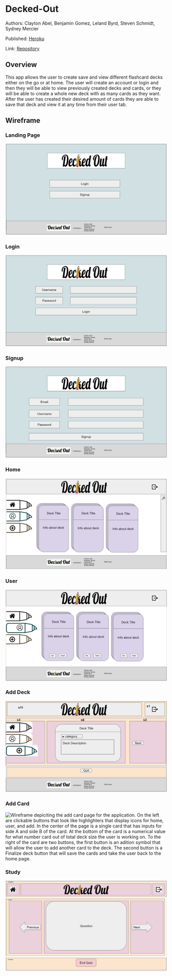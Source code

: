 # Decked-Out

Authors: Clayton Abel, Benjamin Gomez, Leland Byrd, Steven Schmidt, Sydney Mercier

Published: [Heroku](https://decked--out.herokuapp.com/)

Link: [Repository](https://github.com/clabel95/Decked-Out)

## Overview
This app allows the user to create save and view different flashcard decks either on the go or at home. The user will create an account or login and then they will be able to view previously created decks and cards, or they will be able to create a whole new deck with as many cards as they want. After the user has created their desired amount of cards they are able to save that deck and view it at any time from their user tab.


## Wireframe


### Landing Page
![Wireframe depiciting the landing page for the website which displays a login or signup button.](./client/src/components/Assets/Landing_Wire.PNG)

### Login
![Wireframe depiciting the login page for the website which displays an input box for both a username and password as well as a login button.](./client/src/components/Assets/Login_Wire.PNG)

### Signup
![Wireframe depiciting the login page for the website which displays an input box for an email, username, and password as well as a signup button.](./client/src/components/Assets/SignUp_Wire.PNG)

### Home
![Wireframe depiciting the home page for the application. On the left are clickable buttons that look like highlighters that display icons for home, user, and add. In the center of the page are three decks of flashcards that display the decks name as well as a discription of that deck.](./client/src/components/Assets/Home_Wire.PNG)

### User
![Wireframe depiciting the users page for the application. On the left are clickable buttons that look like highlighters that display icons for home, user, and add. In the center of the page are three decks of flashcards that display the decks name, a discription of that deck and also two buttons for editing or deleting a deck.](./client/src/components/Assets/User_Wire.PNG)

### Add Deck
![Wireframe depiciting the add deck page for the application. On the left are clickable buttons that look like highlighters that display icons for home, user, and add. In the center of the page is a single card that has inputs for the decks name as well as a drop down menu for what catagory the deck will be in and also a box for a description of the deck. To the right of the card is a button with the text "next" and below the card is a button with the text "quit"](./client/src/components/Assets/New_Deck_Wire.PNG)

### Add Card
![Wireframe depiciting the add card page for the application. On the left are clickable buttons that look like highlighters that display icons for home, user, and add. In the center of the page is a single card that has inputs for side A and side B of the card. At the bottom of the card is a numerical value for what number card out of total deck size the user is working on. To the right of the card are two buttons, the first button is an adition symbol that will allow the user to add another card to the deck. The second button is a Finalize deck button that will save the cards and take the user back to the home page.](./client/src/components/Assets/New_Card_Wire.PNG)

### Study
![Wireframe depiciting the study page for the application. In the center of the page is a card that displays the current question. To the left of the card is a button that will take the user to the previous question. To the right of the card is a button that will take the user to the next question. Below the card is a button that will take the user out of the quiz and back to the home page.](./client/src/components/Assets/Study_Wire.PNG)
